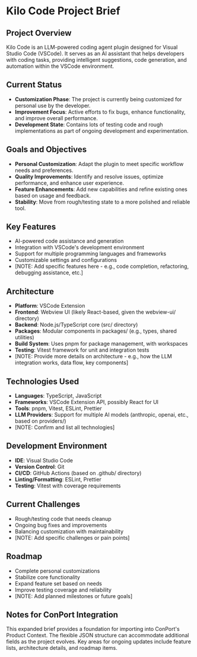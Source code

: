 # Kilo Code Project Brief

## Project Overview

Kilo Code is an LLM-powered coding agent plugin designed for Visual Studio Code (VSCode). It serves as an AI assistant that helps developers with coding tasks, providing intelligent suggestions, code generation, and automation within the VSCode environment.

## Current Status

- **Customization Phase**: The project is currently being customized for personal use by the developer.
- **Improvement Focus**: Active efforts to fix bugs, enhance functionality, and improve overall performance.
- **Development State**: Contains lots of testing code and rough implementations as part of ongoing development and experimentation.

## Goals and Objectives

- **Personal Customization**: Adapt the plugin to meet specific workflow needs and preferences.
- **Quality Improvements**: Identify and resolve issues, optimize performance, and enhance user experience.
- **Feature Enhancements**: Add new capabilities and refine existing ones based on usage and feedback.
- **Stability**: Move from rough/testing state to a more polished and reliable tool.

## Key Features

- AI-powered code assistance and generation
- Integration with VSCode's development environment
- Support for multiple programming languages and frameworks
- Customizable settings and configurations
- [NOTE: Add specific features here - e.g., code completion, refactoring, debugging assistance, etc.]

## Architecture

- **Platform**: VSCode Extension
- **Frontend**: Webview UI (likely React-based, given the webview-ui/ directory)
- **Backend**: Node.js/TypeScript core (src/ directory)
- **Packages**: Modular components in packages/ (e.g., types, shared utilities)
- **Build System**: Uses pnpm for package management, with workspaces
- **Testing**: Vitest framework for unit and integration tests
- [NOTE: Provide more details on architecture - e.g., how the LLM integration works, data flow, key components]

## Technologies Used

- **Languages**: TypeScript, JavaScript
- **Frameworks**: VSCode Extension API, possibly React for UI
- **Tools**: pnpm, Vitest, ESLint, Prettier
- **LLM Providers**: Support for multiple AI models (anthropic, openai, etc., based on providers/)
- [NOTE: Confirm and list all technologies]

## Development Environment

- **IDE**: Visual Studio Code
- **Version Control**: Git
- **CI/CD**: GitHub Actions (based on .github/ directory)
- **Linting/Formatting**: ESLint, Prettier
- **Testing**: Vitest with coverage requirements

## Current Challenges

- Rough/testing code that needs cleanup
- Ongoing bug fixes and improvements
- Balancing customization with maintainability
- [NOTE: Add specific challenges or pain points]

## Roadmap

- Complete personal customizations
- Stabilize core functionality
- Expand feature set based on needs
- Improve testing coverage and reliability
- [NOTE: Add planned milestones or future goals]

## Notes for ConPort Integration

This expanded brief provides a foundation for importing into ConPort's Product Context. The flexible JSON structure can accommodate additional fields as the project evolves. Key areas for ongoing updates include feature lists, architecture details, and roadmap items.
